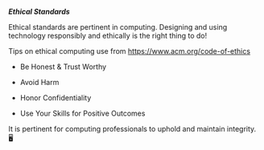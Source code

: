 ***Ethical Standards***


Ethical standards are pertinent in computing. Designing and using technology responsibly and ethically is the right thing to do!

Tips on ethical computing use from https://www.acm.org/code-of-ethics

- Be Honest & Trust Worthy

- Avoid Harm

- Honor Confidentiality

- Use Your Skills for Positive Outcomes

It is pertinent for computing professionals to uphold and maintain integrity.   🖥️

